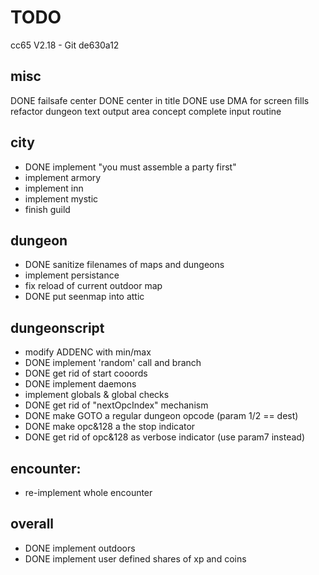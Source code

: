 # TODO

cc65 V2.18 - Git de630a12

## misc
DONE failsafe center
DONE center in title
DONE use DMA for screen fills
refactor dungeon text output area concept
complete input routine

## city
- DONE implement "you must assemble a party first"
- implement armory
- implement inn
- implement mystic
- finish guild


## dungeon
- DONE sanitize filenames of maps and dungeons 
- implement persistance
- fix reload of current outdoor map
- DONE put seenmap into attic

## dungeonscript
- modify ADDENC with min/max
- DONE implement 'random' call and branch
- DONE get rid of start cooords
- DONE implement daemons
- implement globals & global checks
- DONE get rid of "nextOpcIndex" mechanism
- DONE make GOTO a regular dungeon opcode    (param 1/2 == dest)
- DONE make opc&128 a the stop indicator
- DONE get rid of opc&128 as verbose indicator (use param7 instead)

## encounter:
- re-implement whole encounter

## overall
- DONE implement outdoors
- DONE implement user defined shares of xp and coins


